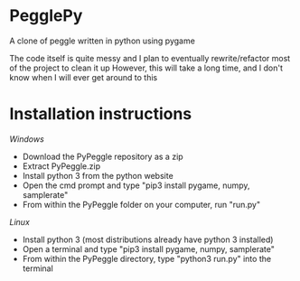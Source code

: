 # PegglePy
A clone of peggle written in python using pygame

The code itself is quite messy and I plan to eventually rewrite/refactor most of the project to clean it up
However, this will take a long time, and I don't know when I will ever get around to this

# Installation instructions
*Windows*
 - Download the PyPeggle repository as a zip
 - Extract PyPeggle.zip
 - Install python 3 from the python website
 - Open the cmd prompt and type "pip3 install pygame, numpy, samplerate"
 - From within the PyPeggle folder on your computer, run "run.py"

*Linux*
- Install python 3 (most distributions already have python 3 installed)
- Open a terminal and type "pip3 install pygame, numpy, samplerate"
- From within the PyPeggle directory, type "python3 run.py" into the terminal

